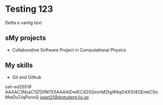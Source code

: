 # Testing 123

Detta e vanlig text

## sMy projects

* Collaborative Software Project in Computational Physics

## My skills

* Git and Github





ssh-ed25519 AAAAC3NzaC1lZDI1NTE5AAAAIDwIEC42SSmmM2tgW4qO4XS14OEmkC0oMwDu7JqPonoQ joast258@student.liu.se